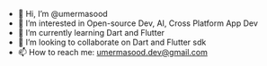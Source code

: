 - 👋 Hi, I’m @umermasood
- 👀 I’m interested in Open-source Dev, AI, Cross Platform App Dev
- 🌱 I’m currently learning Dart and Flutter
- 💞️ I’m looking to collaborate on Dart and Flutter sdk
- 📫 How to reach me: umermasood.dev@gmail.com

<!---
umermasood/umermasood is a ✨ special ✨ repository because its `README.md` (this file) appears on your GitHub profile.
You can click the Preview link to take a look at your changes.
--->
